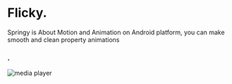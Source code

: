 # Flicky.



  Springy is About Motion and Animation on Android platform, you can make smooth and clean property animations
### .

![media player](https://user-images.githubusercontent.com/11782272/27817251-c255cff8-60ad-11e7-8e39-4e1c5eda1865.gif)    



    





